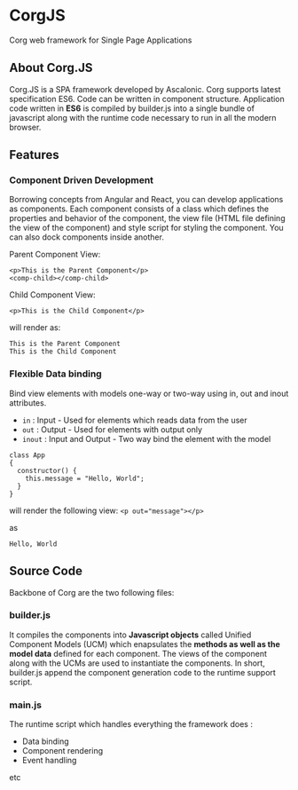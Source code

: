 # CorgJS
Corg web framework for Single Page Applications

## About Corg.JS

Corg.JS is a SPA framework developed by Ascalonic. Corg supports latest specification ES6. Code can be written in component structure.
Application code written in **ES6** is compiled by builder.js into a single bundle of javascript along with the runtime 
code necessary to run in all the modern browser.

## Features

### Component Driven Development

Borrowing concepts from Angular and React, you can develop applications as components. Each component consists of a class which
defines the properties and behavior of the component, the view file (HTML file defining the view of the component) and style script 
for styling the component. You can also dock components inside another.

Parent Component View:
```
<p>This is the Parent Component</p>
<comp-child></comp-child>
```

Child Component View:
```
<p>This is the Child Component</p>
```

will render as:

```
This is the Parent Component
This is the Child Component
```

### Flexible Data binding

Bind view elements with models one-way or two-way using in, out and inout attributes. 

* `in` : Input - Used for elements which reads data from the user
* `out` : Output - Used for elements with output only
* `inout` : Input and Output - Two way bind the element with the model

```
class App
{
  constructor() {
    this.message = "Hello, World";
  }
}
```

will render the following view:
`<p out="message"></p>`

as

`Hello, World`

## Source Code

Backbone of Corg are the two following files:

### builder.js

It compiles the components into **Javascript objects** called Unified Component Models (UCM) which enapsulates the **methods as well as the model data** defined for each
component. The views of the component along with the UCMs are used to instantiate the components. In short, builder.js append the component
generation code to the runtime support script.

### main.js

The runtime script which handles everything the framework does :

* Data binding
* Component rendering
* Event handling

etc
